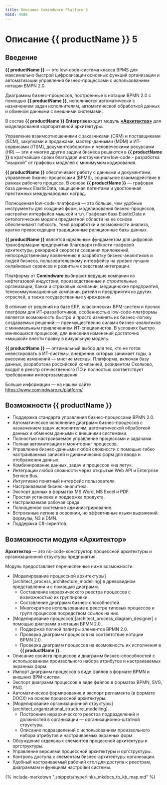 ```yaml
---
title: Описание Comindware Platform 5
kbId: 4586
---
```


# Описание {{ productName }} 5

## Введение

**{{ productName }}** — это low-code-система класса BPMS для максимально быстрой цифровизации основных функций организации и автоматизации управления бизнес-процессами с использованием нотации BMPN 2.0.

Диаграммы бизнес-процессов, построенные в нотации BPMN 2.0 с помощью **{{ productName }}**, исполняются автоматически с назначением задач исполнителям, автоматической обработкой данных и обменом данными с внешними системами.

В состав **{{ productName }} Enterprise**входит модуль **[«Архитектор»](#architect_features)** для моделирования корпоративной архитектуры.

Управление взаимоотношениями с заказчиками (CRM) и поставщиками (SCM), закупками и продажами, мастер-данными (MDM) и ИТ-сервисами (ITSM), документооборотом и человеческими ресурсами (HR) — эти и многие другие задачи бизнеса решаются в **{{ productName }}** в кратчайшие сроки благодаря инструментам low-code - разработка "мышкой" от графовых моделей с минимумом кодирования.

**{{ productName }}** обеспечивает работу с данными и документами, управление бизнес-процессами (BPMS), социальное взаимодействие в рамках рабочего процесса. В основе **{{ productName }}** — графовая база данных ElasticData, защищенная патентами и удостоенная престижных международных наград.

Полноценная low-code-платформа — это больше, чем удобные инструменты для создания форм, моделирования бизнес-процессов, настройки интерфейса мышкой и т.п. Графовая база ElasticData и онтологические модели предметной области на ее основе обеспечивают гибкость, темп разработки и возможности анализа, кратно превосходящие традиционные реляционные базы данных.

**{{ productName }}** является идеальным фундаментом для цифровой трансформации предприятия благодаря гибкости графовой архитектуры, рекордной скорости создания приложений, непосредственному вовлечению в разработку бизнес-аналитиков и людей бизнеса, пользовательскому интерфейсу на уровне лучших онлайновых сервисов и развитым средствам интеграции.

Платформу от **Comindware** выбирают ведущие компании из нефтегазовой индустрии, производственные и строительные организации, банки и страховые компании, медицинские предприятия, телекоммуникационные компании, ритейл и предприятия из других отраслей, а также государственные учреждения.

В отличие от решений на базе ERP, классических BPM-систем и прочих платформ для ИТ-разработчиков, особенностью low-code-платформы является возможность быстро и просто изменять их бизнес-логику создаваемых решений — преимущественно силами бизнес-аналитиков с минимальным привлечением ИТ-специалистов. В условиях быстро меняющихся процессов, для внесения изменений достаточно «мышкой» внести правку в визуальную модель.

**{{ productName }}** — оптимальный выбор для тех, кто не готов инвестировать в ИТ-системы, внедрение которых занимает годы, а внесение изменений — многие месяцы. Платформа, включая базу данных, разработана российской компанией, резидентом Сколково, входит в реестр отечественного ПО и полностью соответствует требованиям импортозамещения.

Больше информации — на нашем сайте <https://www.comindware.ru/platform/>

## Возможности {{ productName }}

- Поддержка стандарта управления бизнес-процессами BPMN 2.0.
- Автоматическое исполнение диаграмм бизнес-процессов с назначением задач исполнителям, автоматической обработкой данных и обменом данными с внешними системами.
- Полностью настраиваемое управление процессами и задачами.
- Полная автоматизация и мониторинг процессов.
- Управление бизнес-данными любой сложности с помощью гибко настраиваемых записей и динамических форм для ввода и отображения данных.
- Комбинирование данных, задач и процессов «на лету».
- Интеграции любой сложности через открытые Web API и Enterprise Service Bus.
- Интуитивно понятный интерфейс пользователя.
- Настраиваемая бизнес-аналитика.
- Экспорт данных в форматах MS Word, MS Excel и PDF.
- Простая установка и поддержка продукта.
- Настраиваемая рабочая среда.
- Полноценное системное администрирование.
- Встроенные легкие в освоении, но эффективные языки выражений: формулы, N3 и DMN.
- Поддержка C#-скриптов.

## Возможности модуля «Архитектор»

**Архитектор** — это no-code-конструктор процессной архитектуры и организационной структуры предприятия.

Модуль предоставляет перечисленные ниже возможности.

- [Моделирование процессной архитектуры][architect_process_architecture_modelling] в древовидном представлении и с помощью диаграмм.
    - Составление иерархического реестра процессов с возможностью их группировки.
    - Составление диаграмм бизнес-способностей.
    - Многократное использование в реестре типовых процессов и групп процессов посредством ссылок на них.
- [Моделирование процессов][architect_process_diagram_designer] с помощью диаграмм в нотации BPMN 2.0.
    - Поддержка полной палитры элементов BPMN 2.0.
    - Проверка диаграмм процессов на соответствие нотации BPMN 2.0.
    - Проверка диаграмм процессов на возможность их исполнения в **{{ productName }}**.
- Описание свойств процессов и диаграмм бизнес-способностей с использованием произвольного набора атрибутов и настраиваемых экранных форм.
- Импорт диаграмм процессов в виде файлов в формате BPMN и внешних BPM-систем.
- Экспорт диаграмм процессов в виде файлов в форматах BPMN, SVG, PNG.
- Автоматическое формирование и экспорт регламента (в формате DOCX) на основе процессной архитектуры.
- [Моделирование организационной структуры][architect_organizational_structure_modelling].
    - Построение иерархического реестра подразделений и должностей в организации — организационно-штатной структуры.
    - Описание подразделений с использованием произвольного набора атрибутов и настраиваемых экранных форм.
- Обсуждение отдельных элементов процессной архитектуры и оргструктуры.
- Управление версиями процессной архитектуры и оргструктуры.
- Контроль доступа к элементам бизнес-архитектуры организации.
- Удобный настраиваемый рабочий стол для доступа к реестрам, диаграммам и функциям настройки системы.

{% include-markdown ".snippets/hyperlinks_mkdocs_to_kb_map.md" %}
